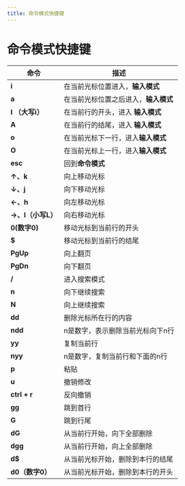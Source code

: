 ```yaml
---
title: 命令模式快捷键
---
```


# 命令模式快捷键

| **命令**          | **描述**                             |
| ----------------- | ------------------------------------ |
| **i**             | 在当前光标位置进入，**输入模式**     |
| **a**             | 在当前光标位置之后进入，**输入模式** |
| **I （大写i）**   | 在当前行的开头，进入 **输入模式**    |
| **A**             | 在当前行的结尾，进入 **输入模式**    |
| **o**             | 在当前光标下一行，进入**输入模式**   |
| **O**             | 在当前光标上一行，进入**输入模式**   |
| **esc**           | 回到**命令模式**                     |
| **↑、k**          | 向上移动光标                         |
| **↓、j**          | 向下移动光标                         |
| **←、h**          | 向左移动光标                         |
| **→、l（小写L）** | 向右移动光标                         |
| **0(数字0)**      | 移动光标到当前行的开头               |
| **$**             | 移动光标到当前行的结尾               |
| **PgUp**          | 向上翻页                             |
| **PgDn**          | 向下翻页                             |
| **/**             | 进入搜索模式                         |
| **n**             | 向下继续搜索                         |
| **N**             | 向上继续搜索                         |
| **dd**            | 删除光标所在行的内容                 |
| **ndd**           | n是数字，表示删除当前光标向下n行     |
| **yy**            | 复制当前行                           |
| **nyy**           | n是数字，复制当前行和下面的n行       |
| **p**             | 粘贴                                 |
| **u**             | 撤销修改                             |
| **ctrl + r**      | 反向撤销                             |
| **gg**            | 跳到首行                             |
| **G**             | 跳到行尾                             |
| **dG**            | 从当前行开始，向下全部删除           |
| **dgg**           | 从当前行开始，向上全部删除           |
| **d$**            | 从当前光标开始，删除到本行的结尾     |
| **d0（数字0）**   | 从当前光标开始，删除到本行的开头     |
